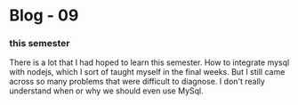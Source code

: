 # Blog - 09

### this semester

There is a lot that I had hoped to learn this semester. How to integrate mysql with nodejs, which I sort of taught myself in the final weeks. But I still came across so many problems that were difficult to diagnose. I don't really understand when or why we should even use MySql.
